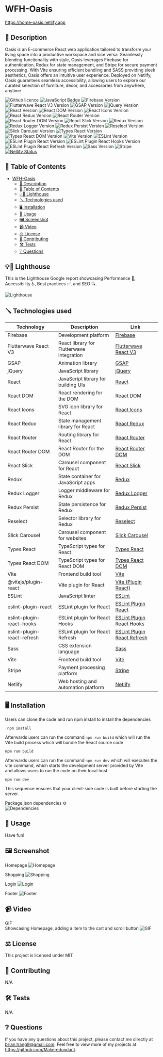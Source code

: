 # WFH-Oasis

https://home-oasis.netlify.app  

## 📄 Description 

Oasis is an E-commerce React web application tailored to transform your living space into a productive workspace and vice versa. Seamlessly blending functionality with style, Oasis leverages Firebase for authentication, Redux for state management, and Stripe for secure payment processing. With Vite ensuring efficient bundling and SASS providing sleek aesthetics, Oasis offers an intuitive user experience. Deployed on Netlify, Oasis guarantees seamless accessibility, allowing users to explore our curated selection of furniture, decor, and accessories from anywhere, anytime

![Github licence](http://img.shields.io/badge/license-MIT-blue.svg)
![JavaScript Badge](https://img.shields.io/badge/JavaScript-100%25-yellow.svg)
![Firebase Version](https://img.shields.io/badge/Firebase-10.8.0-red.svg)
![Flutterwave React V3 Version](https://img.shields.io/badge/Flutterwave%20React%20V3-1.3.0-red.svg)
![GSAP Version](https://img.shields.io/badge/GSAP-3.7.2-green.svg)
![jQuery Version](https://img.shields.io/badge/jQuery-3.7.1-red.svg)
![React Version](https://img.shields.io/badge/React-18.2.0-blue.svg)
![React DOM Version](https://img.shields.io/badge/React%20DOM-18.2.0-blue.svg)
![React Icons Version](https://img.shields.io/badge/React%20Icons-5.0.1-blue.svg)
![React Redux Version](https://img.shields.io/badge/React%20Redux-7.2.6-blue.svg)
![React Router Version](https://img.shields.io/badge/React%20Router-6.22.0-blue.svg)
![React Router DOM Version](https://img.shields.io/badge/React%20Router%20DOM-6.22.0-blue.svg)
![React Slick Version](https://img.shields.io/badge/React%20Slick-0.30.1-blue.svg)
![Redux Version](https://img.shields.io/badge/Redux-4.1.2-blue.svg)
![Redux Logger Version](https://img.shields.io/badge/Redux%20Logger-3.0.6-blue.svg)
![Redux Persist Version](https://img.shields.io/badge/Redux%20Persist-6.0.0-blue.svg)
![Reselect Version](https://img.shields.io/badge/Reselect-5.1.0-blue.svg)
![Slick Carousel Version](https://img.shields.io/badge/Slick%20Carousel-1.8.1-blue.svg)
![Types React Version](https://img.shields.io/badge/Types%20React-18.2.55-red.svg)
![Types React DOM Version](https://img.shields.io/badge/Types%20React%20DOM-18.2.19-red.svg)
![Vite Version](https://img.shields.io/badge/Vite-5.1.0-purple.svg)
![ESLint Version](https://img.shields.io/badge/ESLint-8.56.0-yellow.svg)
![ESLint Plugin React Version](https://img.shields.io/badge/ESLint%20Plugin%20React-7.33.2-yellow.svg)
![ESLint Plugin React Hooks Version](https://img.shields.io/badge/ESLint%20Plugin%20React%20Hooks-4.6.0-yellow.svg)
![ESLint Plugin React Refresh Version](https://img.shields.io/badge/ESLint%20Plugin%20React%20Refresh-0.4.5-yellow.svg)
![Sass Version](https://img.shields.io/badge/Sass-1.70.0-pink.svg)
![Stripe](https://img.shields.io/badge/Stripe-Payment%20Processing-black.svg)
[![Netlify Status](https://api.netlify.com/api/v1/badges/881255fa-2d94-4314-bb81-77d8cfd3dfde/deploy-status)](https://app.netlify.com/sites/home-oasis/deploys)


## 📓 Table of Contents
- [WFH-Oasis](#wfh-oasis)
  - [📄 Description](#-description)
  - [📓 Table of Contents](#-table-of-contents)
  - [💡🏡 Lighthouse](#-lighthouse)
  - [🪛 Technologies used](#-technologies-used)
  - [🖥️ Installation](#️-installation)
  - [💬 Usage](#-usage)
  - [🖼️ Screenshot](#️-screenshot)
  - [📹 Video](#-video)
  - [⚖️ License](#️-license)
  - [🤝 Contributing](#-contributing)
  - [🛠️ Tests](#️-tests)
  - [❔ Questions](#-questions)

## 💡🏡 Lighthouse
This is the Lighthouse Google report showcasing Performance 🚀, Accessibility ♿️, Best practices ✅, and SEO 🔍.

![Lighthouse](./assets/Lighthouse.png)


## 🪛 Technologies used 

| Technology                | Description                               | Link                                                    |
|---------------------------|-------------------------------------------|---------------------------------------------------------|
| Firebase                  | Development platform                       | [Firebase](https://firebase.google.com/)                |
| Flutterwave React V3      | React library for Flutterwave integration | [Flutterwave React V3](https://github.com/Flutterwave/react-v3) |
| GSAP                      | Animation library                         | [GSAP](https://greensock.com/gsap/)                     |
| jQuery                    | JavaScript library                        | [jQuery](https://jquery.com/)                           |
| React                     | JavaScript library for building UIs       | [React](https://reactjs.org/)                          |
| React DOM                 | React rendering for the DOM               | [React DOM](https://reactjs.org/)                      |
| React Icons               | SVG icon library for React                | [React Icons](https://react-icons.github.io/react-icons/) |
| React Redux               | State management library for React        | [React Redux](https://react-redux.js.org/)              |
| React Router              | Routing library for React                  | [React Router](https://reactrouter.com/)                |
| React Router DOM          | React Router for the DOM                  | [React Router DOM](https://reactrouter.com/web/guides/quick-start) |
| React Slick               | Carousel component for React              | [React Slick](https://react-slick.neostack.com/)        |
| Redux                     | State container for JavaScript apps       | [Redux](https://redux.js.org/)                          |
| Redux Logger              | Logger middleware for Redux               | [Redux Logger](https://github.com/LogRocket/redux-logger) |
| Redux Persist             | State persistence for Redux               | [Redux Persist](https://github.com/rt2zz/redux-persist) |
| Reselect                  | Selector library for Redux                | [Reselect](https://github.com/reduxjs/reselect)         |
| Slick Carousel            | Carousel component for websites           | [Slick Carousel](https://kenwheeler.github.io/slick/)   |
| Types React               | TypeScript types for React                | [Types React](https://github.com/DefinitelyTyped/DefinitelyTyped) |
| Types React DOM           | TypeScript types for React DOM            | [Types React DOM](https://github.com/DefinitelyTyped/DefinitelyTyped) |
| Vite                      | Frontend build tool                       | [Vite](https://vitejs.dev/)                             |
| @vitejs/plugin-react      | Vite plugin for React                     | [Vite (Plugin React)](https://github.com/vitejs/vite)  |
| ESLint                    | JavaScript linter                         | [ESLint](https://eslint.org/)                          |
| eslint-plugin-react       | ESLint plugin for React                   | [ESLint Plugin React](https://eslint.org/)             |
| eslint-plugin-react-hooks | ESLint plugin for React Hooks             | [ESLint Plugin React Hooks](https://www.npmjs.com/package/eslint-plugin-react-hooks) |
| eslint-plugin-react-refresh | ESLint plugin for React Refresh         | [ESLint Plugin React Refresh](https://www.npmjs.com/package/eslint-plugin-react-refresh) |
| Sass                      | CSS extension language                    | [Sass](https://sass-lang.com/)                          |
| Vite                    | Frontend build tool                   | [Vite](https://vitejs.dev/)               |
| Stripe                  | Payment processing platform           | [Stripe](https://stripe.com/)             |
| Netlify                 | Web hosting and automation platform  | [Netlify](https://www.netlify.com/)       |

    
## 🖥️ Installation 
Users can clone the code and run npm install to install the dependencies
```pip
 npm install 
```

Afterwards users can run the command ```npm run build``` which will run the Vite build process which will bundle the React source code
```pip
npm run build
```

Afterwards users can run the command ```npm run dev``` which will executes the vite command, which starts the development server provided by Vite  
and allows users to run the code on their local host
```pip
npm run dev
```
This sequence ensures that your client-side code is built before starting the server.

Package.json dependencies ⚙️  
![Dependencies](./assets/package.json.png)

## 💬 Usage 
Have fun!

## 🖼️ Screenshot

Homepage
![Homepage](./assets/Homepage.png)

Shopping
![Shopping](./assets/Shopping.png)

Login
![Login](./assets/Login.png)

Footer
![Footer](./assets/Footer.png)

## 📹 Video
GIF  
Showcasing Homepage, adding a item to the cart and scroll button
![GIF](./assets/WFH-store.gif)
  
## ⚖️ License 
This project is licensed under MIT
  
## 🤝 Contributing 
N/A
  
## 🛠️ Tests
N/A
 
## ❔ Questions
If you have any questions about this project, please contact me directly at brian.trang9@gmail.com. Feel free to view more of my projects at https://github.com/Makeredundant.